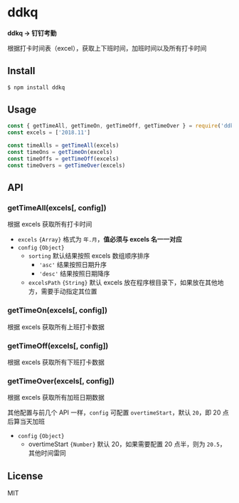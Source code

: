 # ddkq

**ddkq -> 钉钉考勤**

根据打卡时间表（excel），获取上下班时间，加班时间以及所有打卡时间

## Install

```bash
$ npm install ddkq
```

## Usage

```js
const { getTimeAll, getTimeOn, getTimeOff, getTimeOver } = require('ddkq')
const excels = ['2018.11']

const timeAlls = getTimeAll(excels)
const timeOns = getTimeOn(excels)
const timeOffs = getTimeOff(excels)
const timeOvers = getTimeOver(excels)
```

## API

### getTimeAll(excels[, config])

根据 excels 获取所有打卡时间

* `excels` `{Array}` 格式为 `年.月`，**值必须与 excels 名一一对应**
* `config` `{Object}`
  * `sorting` 默认结果按照 excels 数组顺序排序
    * `'asc'` 结果按照日期升序
    * `'desc'` 结果按照日期降序
  * `excelsPath` `{String}` 默认 excels 放在程序根目录下，如果放在其他地方，需要手动指定其位置

### getTimeOn(excels[, config])

根据 excels 获取所有上班打卡数据

### getTimeOff(excels[, config])

根据 excels 获取所有下班打卡数据

### getTimeOver(excels[, config])

根据 excels 获取所有加班日期数据

其他配置与前几个 API 一样，`config` 可配置 `overtimeStart`，默认 `20`，即 20 点后算当天加班

* `config` `{Object}`
  * overtimeStart `{Number}` 默认 20，如果需要配置 20 点半，则为 `20.5`，其他时间雷同

## License

MIT